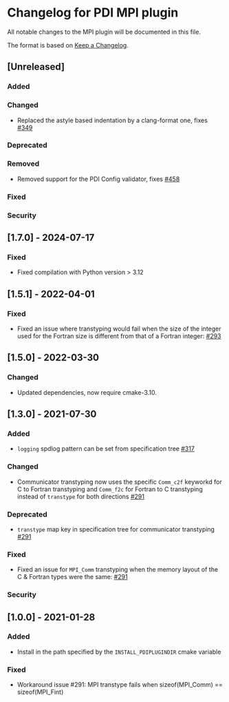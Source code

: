 # Changelog for PDI MPI plugin
All notable changes to the MPI plugin will be documented in this file.

The format is based on [Keep a Changelog](https://keepachangelog.com/en/1.0.0/).


## [Unreleased]

### Added

### Changed
* Replaced the astyle based indentation by a clang-format one, fixes
  [#349](https://gitlab.maisondelasimulation.fr/pdidev/pdi/-/issues/349)

### Deprecated

### Removed
* Removed support for the PDI Config validator, fixes
  [#458](https://gitlab.maisondelasimulation.fr/pdidev/pdi/-/issues/458)

### Fixed

### Security


## [1.7.0] - 2024-07-17

### Fixed
* Fixed compilation with Python version > 3.12


## [1.5.1] - 2022-04-01

### Fixed
* Fixed an issue where transtyping would fail when the size of the integer used
  for the Fortran size is different from that of a Fortran integer:
  [#293](https://gitlab.maisondelasimulation.fr/pdidev/pdi/-/issues/293)


## [1.5.0] - 2022-03-30

### Changed
* Updated dependencies, now require cmake-3.10.


## [1.3.0] - 2021-07-30

### Added
* `logging` spdlog pattern can be set from specification tree
  [#317](https://gitlab.maisondelasimulation.fr/pdidev/pdi/-/issues/317)

### Changed
* Communicator transtyping now uses the specific `Comm_c2f` keyworkd for C to
  Fortran transtyping and `Comm_f2c` for Fortran to C transtyping instead of 
  `transtype` for both directions
  [#291](https://gitlab.maisondelasimulation.fr/pdidev/pdi/-/issues/291)

### Deprecated
* `transtype` map key in specification tree for communicator transtyping
  [#291](https://gitlab.maisondelasimulation.fr/pdidev/pdi/-/issues/291)

### Fixed
* Fixed an issue for `MPI_Comm` transtyping when the memory layout of the C &
  Fortran types were the same:
  [#291](https://gitlab.maisondelasimulation.fr/pdidev/pdi/-/issues/291)

### Security


## [1.0.0] - 2021-01-28

### Added
* Install in the path specified by the `INSTALL_PDIPLUGINDIR` cmake variable

### Fixed
* Workaround issue #291: MPI transtype fails when sizeof(MPI_Comm) == sizeof(MPI_Fint)
